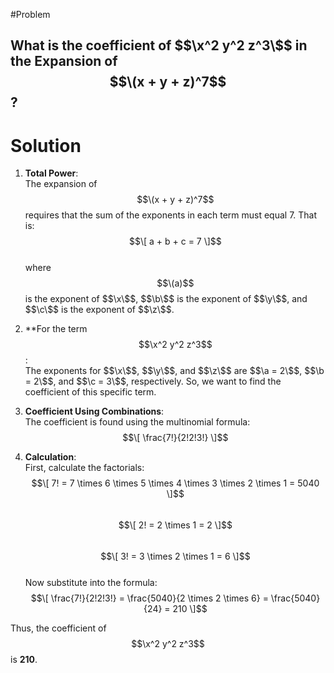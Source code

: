 #Problem 
## What is the coefficient of $$\x^2 y^2 z^3\$$ in the Expansion of $$\(x + y + z)^7$$?

# Solution

1. **Total Power**:  
   The expansion of $$\(x + y + z)^7$$ requires that the sum of the exponents in each term must equal 7. That is:  
   $$\[
   a + b + c = 7
   \]$$  
   where $$\(a)$$ is the exponent of $$\x\$$, $$\b\$$ is the exponent of $$\y\$$, and $$\c\$$ is the exponent of $$\z\$$.

2. **For the term $$\x^2 y^2 z^3$$:  
   The exponents for $$\x\$$, $$\y\$$, and $$\z\$$ are $$\a = 2\$$, $$\b = 2\$$, and $$\c = 3\$$, respectively. So, we want to find the coefficient of this specific term.

3. **Coefficient Using Combinations**:  
   The coefficient is found using the multinomial formula:  
   $$\[
   \frac{7!}{2!2!3!}
   \]$$

4. **Calculation**:  
   First, calculate the factorials:  
   $$\[
   7! = 7 \times 6 \times 5 \times 4 \times 3 \times 2 \times 1 = 5040
   \]$$  
   $$\[
   2! = 2 \times 1 = 2
   \]$$  
   $$\[
   3! = 3 \times 2 \times 1 = 6
   \]$$  
   Now substitute into the formula:  
   $$\[
   \frac{7!}{2!2!3!} = \frac{5040}{2 \times 2 \times 6} = \frac{5040}{24} = 210
   \]$$

Thus, the coefficient of $$\x^2 y^2 z^3$$ is **210**.
